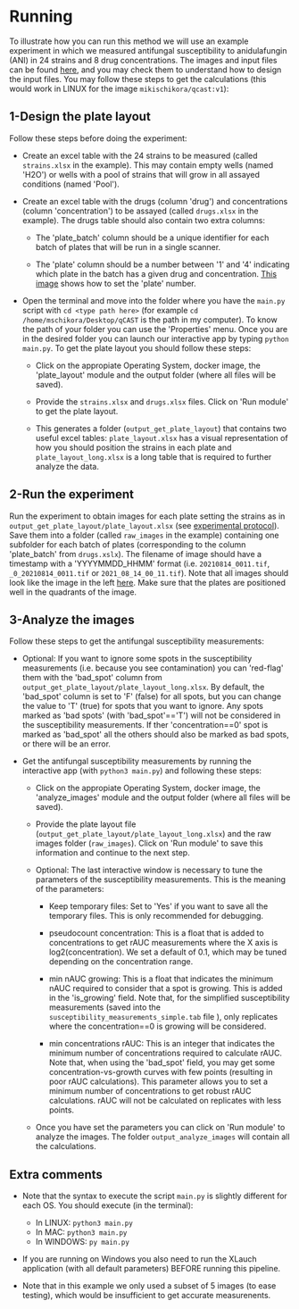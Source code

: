 # Running

To illustrate how you can run this method we will use an example experiment in which we measured antifungal susceptibility to anidulafungin (ANI) in 24 strains and 8 drug concentrations. The images and input files can be found [here](https://github.com/Gabaldonlab/qCAST/tree/main/testing/testing_plates_202108), and you may check them to understand how to design the input files. You may follow these steps to get the calculations (this would work in LINUX for the image `mikischikora/qcast:v1`):

## 1-Design the plate layout

Follow these steps before doing the experiment:

- Create an excel table with the 24 strains to be measured (called `strains.xlsx` in the example). This may contain empty wells (named 'H2O') or wells with a pool of strains that will grow in all assayed conditions (named 'Pool').

- Create an excel table with the drugs (column 'drug') and concentrations (column 'concentration') to be assayed (called `drugs.xlsx` in the example). The drugs table should also contain two extra columns:

    - The 'plate_batch' column should be a unique identifier for each batch of plates that will be run in a single scanner.

    - The 'plate' column should be a number between '1' and '4' indicating which plate in the batch has a given drug and concentration.  [This image](https://github.com/Gabaldonlab/qCAST/raw/main/misc/wiki_images/example_image.jpeg) shows how to set the 'plate' number.

- Open the terminal and move into the folder where you have the `main.py` script with `cd <type path here>` (for example `cd /home/mschikora/Desktop/qCAST` is the path in my computer). To know the path of your folder you can use the 'Properties' menu. Once you are in the desired folder you can launch our interactive app by typing `python main.py`. To get the plate layout you should follow these steps:

    - Click on the appropiate Operating System, docker image, the 'plate_layout' module and the output folder (where all files will be saved).

    - Provide the `strains.xlsx` and `drugs.xlsx` files. Click on 'Run module' to get the plate layout.

    - This generates a folder (`output_get_plate_layout`) that contains two useful excel tables: `plate_layout.xlsx` has a visual representation of how you should position the strains in each plate and `plate_layout_long.xlsx` is a long table that is required to further analyze the data.

## 2-Run the experiment

Run the experiment to obtain images for each plate setting the strains as in `output_get_plate_layout/plate_layout.xlsx` (see [experimental protocol]()). Save them into a folder (called `raw_images` in the example) containing one subfolder for each batch of plates (corresponding to the column 'plate_batch' from `drugs.xslx`). The filename of image should have a timestamp with a 'YYYYMMDD_HHMM' format (i.e. `20210814_0011.tif`, `_0_20210814_0011.tif` or `2021_08_14_00_11.tif`). Note that all images should look like the image in the left [here](https://github.com/Gabaldonlab/qCAST/raw/main/misc/wiki_images/example_image.jpeg). Make sure that the plates are positioned well in the quadrants of the image.

## 3-Analyze the images

Follow these steps to get the antifungal susceptibility measurements:

- Optional: If you want to ignore some spots in the susceptibility measurements (i.e. because you see contamination) you can 'red-flag' them with the 'bad_spot' column from `output_get_plate_layout/plate_layout_long.xlsx`. By default, the 'bad_spot' column is set to 'F' (false) for all spots, but you can change the value to 'T' (true) for spots that you want to ignore. Any spots marked as 'bad spots' (with 'bad_spot'=='T') will not be considered in the susceptibility measurements. If ther 'concentration==0' spot is marked as 'bad_spot' all the others should also be marked as bad spots, or there will be an error.

- Get the antifungal susceptibility measurements by running the interactive app (with `python3 main.py`) and following these steps:

    - Click on the appropiate Operating System, docker image, the 'analyze_images' module and the output folder (where all files will be saved).

    - Provide the plate layout file (`output_get_plate_layout/plate_layout_long.xlsx`) and the raw images folder (`raw_images`). Click on 'Run module' to save this information and continue to the next step.

    - Optional: The last interactive window is necessary to tune the parameters of the susceptibility measurements. This is the meaning of the parameters:

      - Keep temporary files: Set to 'Yes' if you want to save all the temporary files. This is only recommended for debugging.

      - pseudocount concentration: This is a float that is added to concentrations to get rAUC measurements where the X axis is log2(concentration). We set a default of 0.1, which may be tuned depending on the concentration range.

      - min nAUC growing: This is a float that indicates the minimum nAUC required to consider that a spot is growing. This is added in the 'is_growing' field. Note that, for the simplified susceptibility measurements (saved into the `susceptibility_measurements_simple.tab` file ), only replicates where the concentration==0 is growing will be considered.
      
      - min concentrations rAUC: This is an integer that indicates the minimum number of concentrations required to calculate rAUC. Note that, when using the 'bad_spot' field, you may get some concentration-vs-growth curves with few points (resulting in poor rAUC calculations). This parameter allows you to set a minimum number of concentrations to get robust rAUC calculations. rAUC will not be calculated on replicates with less points.

    - Once you have set the parameters you can click on 'Run module' to analyze the images. The folder `output_analyze_images` will contain all the calculations.

## Extra comments

- Note that the syntax to execute the script `main.py` is slightly different for each OS. You should execute (in the terminal):

  - In LINUX: `python3 main.py`
  - In MAC: `python3 main.py`
  - In WINDOWS: `py main.py`

- If you are running on Windows you also need to run the XLauch application (with all default parameters) BEFORE running this pipeline.

- Note that in this example we only used a subset of 5 images (to ease testing), which would be insufficient to get accurate measurenents.
